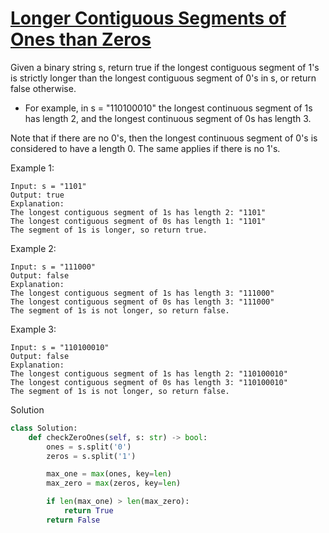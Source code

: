 # [Longer Contiguous Segments of Ones than Zeros](https://leetcode.com/problems/longer-contiguous-segments-of-ones-than-zeros/)

Given a binary string s, return true if the longest contiguous segment of 1's is strictly longer than the longest 
contiguous segment of 0's in s, or return false otherwise.

- For example, in s = "110100010" the longest continuous segment of 1s has length 2, and the longest continuous segment 
of 0s has length 3.

Note that if there are no 0's, then the longest continuous segment of 0's is considered to have a length 0. The same 
applies if there is no 1's.

Example 1:
```
Input: s = "1101"
Output: true
Explanation:
The longest contiguous segment of 1s has length 2: "1101"
The longest contiguous segment of 0s has length 1: "1101"
The segment of 1s is longer, so return true.
```
Example 2:
```
Input: s = "111000"
Output: false
Explanation:
The longest contiguous segment of 1s has length 3: "111000"
The longest contiguous segment of 0s has length 3: "111000"
The segment of 1s is not longer, so return false.
```
Example 3:
```
Input: s = "110100010"
Output: false
Explanation:
The longest contiguous segment of 1s has length 2: "110100010"
The longest contiguous segment of 0s has length 3: "110100010"
The segment of 1s is not longer, so return false.
```
Solution
```python
class Solution:
    def checkZeroOnes(self, s: str) -> bool:
        ones = s.split('0')
        zeros = s.split('1')

        max_one = max(ones, key=len)
        max_zero = max(zeros, key=len)

        if len(max_one) > len(max_zero):
            return True
        return False
```